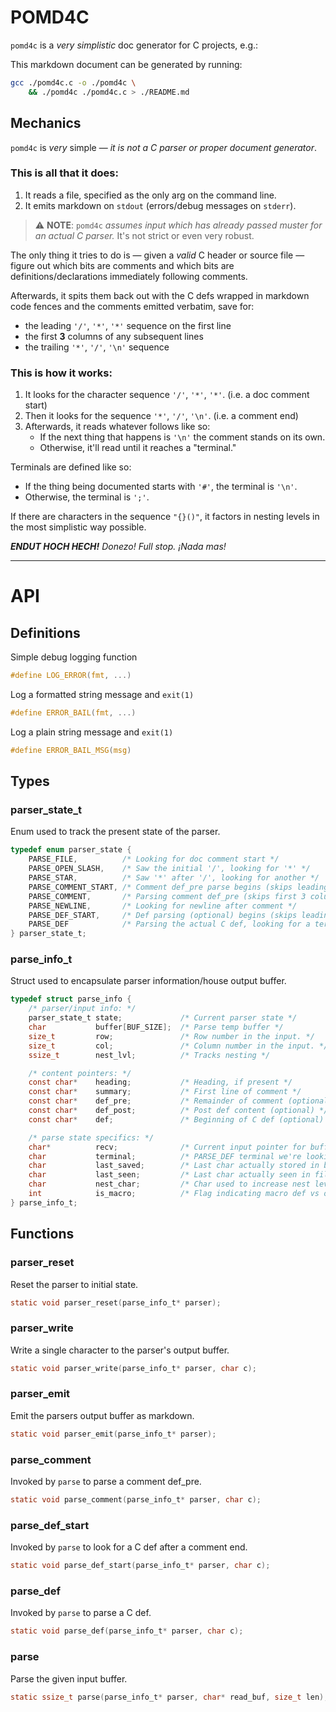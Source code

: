  # POMD4C

 `pomd4c` is a _very simplistic_ doc generator for C projects, e.g.:

 This markdown document can be generated by running:

 ```bash
 gcc ./pomd4c.c -o ./pomd4c \
     && ./pomd4c ./pomd4c.c > ./README.md
 ```

 ## Mechanics

 `pomd4c` is *very* simple — *it is not a C parser or proper document
 generator*.

 ### This is all that it does:

 1. It reads a file, specified as the only arg on the command line.
 1. It emits markdown on `stdout` (errors/debug messages on `stderr`).

 > :warning: **NOTE**: `pomd4c` _assumes input which has already passed
 > muster for an actual C parser._ It's not strict or even very robust.

 The only thing it tries to do is — given a _valid_ C header or source file —
 figure out which bits are comments and which bits are
 definitions/declarations immediately following comments.

 Afterwards, it spits them back out with the C defs wrapped in markdown
 code fences and the comments emitted verbatim, save for:
  - the leading `'/'`, `'*'`, `'*'` sequence on the first line
  - the first **3** columns of any subsequent lines
  - the trailing `'*'`, `'/'`, `'\n'` sequence


 ### This is how it works:

 1. It looks for the character sequence `'/'`, `'*'`, `'*'`.
    (i.e. a doc comment start)
 1. Then it looks for the sequence `'*'`, `'/'`, `'\n'`.
    (i.e. a comment end)
 1. Afterwards, it reads whatever follows like so:
     - If the next thing that happens is `'\n'` the comment stands on its own.
     - Otherwise, it'll read until it reaches a "terminal."

 Terminals are defined like so:
  - If the thing being documented starts with `'#'`, the terminal is `'\n'`.
  - Otherwise, the terminal is `';'`.

 If there are characters in the sequence `"{}()"`, it factors in nesting
 levels in the most simplistic way possible.

 _**ENDUT HOCH HECH!** Donezo! Full stop. ¡Nada mas!_

 ---


 # API 


 ## Definitions


 Simple debug logging function 

```C
#define LOG_ERROR(fmt, ...)
```


 Log a formatted string message and `exit(1)` 

```C
#define ERROR_BAIL(fmt, ...)
```


 Log a plain string message and `exit(1)` 

```C
#define ERROR_BAIL_MSG(msg)
```


 ## Types


 ### parser_state_t

 Enum used to track the present state of the parser.

```C
typedef enum parser_state {
    PARSE_FILE,          /* Looking for doc comment start */
    PARSE_OPEN_SLASH,    /* Saw the initial '/', looking for '*' */
    PARSE_STAR,          /* Saw '*' after '/', looking for another */
    PARSE_COMMENT_START, /* Comment def_pre parse begins (skips leading ' ') */
    PARSE_COMMENT,       /* Parsing comment def_pre (skips first 3 columns) */
    PARSE_NEWLINE,       /* Looking for newline after comment */
    PARSE_DEF_START,     /* Def parsing (optional) begins (skips leading ' ')*/
    PARSE_DEF            /* Parsing the actual C def, looking for a terminal */
} parser_state_t;
```


 ### parse_info_t

 Struct used to encapsulate parser information/house output buffer.

```C
typedef struct parse_info {
    /* parser/input info: */
    parser_state_t state;             /* Current parser state */
    char           buffer[BUF_SIZE];  /* Parse temp buffer */
    size_t         row;               /* Row number in the input. */
    size_t         col;               /* Column number in the input. */
    ssize_t        nest_lvl;          /* Tracks nesting */

    /* content pointers: */
    const char*    heading;           /* Heading, if present */
    const char*    summary;           /* First line of comment */
    const char*    def_pre;           /* Remainder of comment (optional) */
    const char*    def_post;          /* Post def content (optional) */
    const char*    def;               /* Beginning of C def (optional) */

    /* parse state specifics: */
    char*          recv;              /* Current input pointer for buffer */
    char           terminal;          /* PARSE_DEF terminal we're looking for */
    char           last_saved;        /* Last char actually stored in buffer */
    char           last_seen;         /* Last char actually seen in file */
    char           nest_char;         /* Char used to increase nest level */
    int            is_macro;          /* Flag indicating macro def vs other */
} parse_info_t;
```


 ## Functions


 ### parser_reset

 Reset the parser to initial state.

```C
static void parser_reset(parse_info_t* parser);
```


 ### parser_write

 Write a single character to the parser's output buffer.

```C
static void parser_write(parse_info_t* parser, char c);
```


 ### parser_emit

 Emit the parsers output buffer as markdown.

```C
static void parser_emit(parse_info_t* parser);
```


 ### parse_comment

 Invoked by `parse` to parse a comment def_pre.

```C
static void parse_comment(parse_info_t* parser, char c);
```


 ### parse_def_start

 Invoked by `parse` to look for a C def after a comment end.

```C
static void parse_def_start(parse_info_t* parser, char c);
```


 ### parse_def

 Invoked by `parse` to parse a C def.

```C
static void parse_def(parse_info_t* parser, char c);
```


 ### parse

 Parse the given input buffer.

```C
static ssize_t parse(parse_info_t* parser, char* read_buf, size_t len);
```


